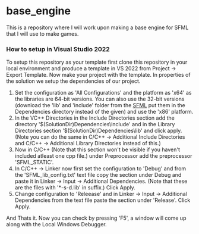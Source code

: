 # base_engine

This is a repository where I will work upon making a base engine for SFML that I will use to make games.

### How to setup in Visual Studio 2022

To setup this repository as your template first clone this repository in your local environment and produce a template in VS 2022 from Project -> Export Template.
Now make your project with the template. In properties of the solution we setup the dependencies of our project. </br>
1. Set the configuration as 'All Configurations' and the platform as 'x64' as the libraries are 64-bit versions. You can also use the 32-bit versions (download the 'lib' and 'include' folder from the [SFML](https://www.sfml-dev.org/download/sfml/2.6.1/) put them in the Dependencies directory instead of the given) and use the 'x86' platform.
2. In the VC++ Directories in the Include Directories section add the directory '$(SolutionDir)Dependencies\include' and in the Library Directories section '$(SolutionDir)Dependencies\lib' and click apply. (Note you can do the same in C/C++ -> Additional Include Directories and C/C++ -> Additional Library Directories instead of this.)
3. Now in C/C++ (Note that this section won't be visible if you haven't included atleast one cpp file.) under Preprocessor add the preprocessor 'SFML_STATIC'.
4. In C/C++ -> Linker now first set the configuration to 'Debug' and from the 'SFML_lib_config.txt' text file copy the section under Debug and paste it in Linker -> Input -> Additional Dependencies. (Note that these are the files with '*-s-d.lib' in suffix.) Click Apply.
5. Change configuration to 'Releease' and in Linker -> Input -> Additional Dependencies from the text file paste the section under 'Release'. Click Apply.

And Thats it. Now you can check by pressing 'F5', a window will come up along with the Local Windows Debugger.
